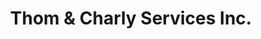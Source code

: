 ---
title : "Thom & Charly Services Inc."
# full screen navigation
first_name : ""
last_name : "THOM & CHARLY"
bg_image : "images/backgrounds/full-nav-bg.jpg"
# animated text loop
occupations:
- "Placement du personnel"
- "Recrutement à l'international"
- "Coaching du personnel formé hors Québec"


# slider background image loop
slider_images:
- "images/slider/slider-1.jpg"
- "images/slider/slider-2.jpg"
- "images/slider/slider-3.jpg"
- "images/slider/slider-3-1.jpg"
- "images/slider/slider-4.jpg"
- "images/slider/slider-5.jpg"
- "images/slider/slider-6.jpg"
- "images/slider/slider-7.jpg"
- "images/slider/slider-8.jpg"
- "images/slider/slider-9.jpg"
- "images/slider/slider-10.jpg"
- "images/slider/slider-11.jpg"
- "images/slider/slider-12.jpg"
- "images/slider/slider-13.jpg"

# button
button:
  enable : true
  label : "APPELEZ NOUS"
  link : "#contact"


# custom style
custom_class: "" 
custom_attributes: "" 
custom_css: ""

---